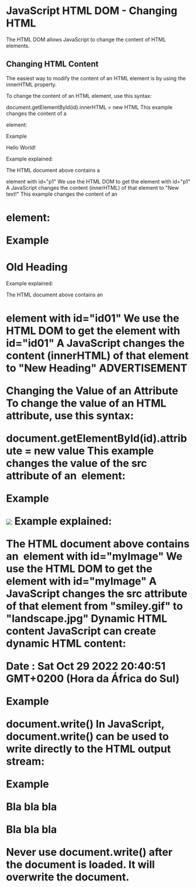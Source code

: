 # JavaScript HTML DOM - Changing HTML
The HTML DOM allows JavaScript to change the content of HTML elements.

## Changing HTML Content
The easiest way to modify the content of an HTML element is by using the innerHTML property.

To change the content of an HTML element, use this syntax:

document.getElementById(id).innerHTML = new HTML
This example changes the content of a <p> element:

Example
<html>
<body>

<p id="p1">Hello World!</p>

<script>
document.getElementById("p1").innerHTML = "New text!";
</script>

</body>
</html>
Example explained:

The HTML document above contains a <p> element with id="p1"
We use the HTML DOM to get the element with id="p1"
A JavaScript changes the content (innerHTML) of that element to "New text!"
This example changes the content of an <h1> element:

Example
<!DOCTYPE html>
<html>
<body>

<h1 id="id01">Old Heading</h1>

<script>
const element = document.getElementById("id01");
element.innerHTML = "New Heading";
</script>

</body>
</html>
Example explained:

The HTML document above contains an <h1> element with id="id01"
We use the HTML DOM to get the element with id="id01"
A JavaScript changes the content (innerHTML) of that element to "New Heading"
ADVERTISEMENT

Changing the Value of an Attribute
To change the value of an HTML attribute, use this syntax:

document.getElementById(id).attribute = new value
This example changes the value of the src attribute of an <img> element:

Example
<!DOCTYPE html>
<html>
<body>

<img id="myImage" src="smiley.gif">

<script>
document.getElementById("myImage").src = "landscape.jpg";
</script>

</body>
</html>
Example explained:

The HTML document above contains an <img> element with id="myImage"
We use the HTML DOM to get the element with id="myImage"
A JavaScript changes the src attribute of that element from "smiley.gif" to "landscape.jpg"
Dynamic HTML content
JavaScript can create dynamic HTML content:

Date : Sat Oct 29 2022 20:40:51 GMT+0200 (Hora da África do Sul)

Example
<!DOCTYPE html>
<html>
<body>

<script>
document.getElementById("demo").innerHTML = "Date : " + Date(); </script>

</body>
</html>
document.write()
In JavaScript, document.write() can be used to write directly to the HTML output stream:

Example
<!DOCTYPE html>
<html>
<body>

<p>Bla bla bla</p>

<script>
document.write(Date());
</script>

<p>Bla bla bla</p>

</body>
</html>
Never use document.write() after the document is loaded. It will overwrite the document.

